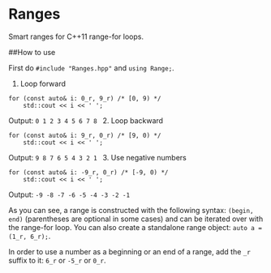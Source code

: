 # Ranges
Smart ranges for C++11 range-for loops.

##How to use

First do `#include "Ranges.hpp"` and `using Range;`.

 1. Loop forward
  
   ```
   for (const auto& i: 0_r, 9_r) /* [0, 9) */
       std::cout << i << ' ';
   ```
   
   Output: `0 1 2 3 4 5 6 7 8 `
 2. Loop backward

   ```
   for (const auto& i: 9_r, 0_r) /* [9, 0) */
       std::cout << i << ' ';
   ```
   
   Output: `9 8 7 6 5 4 3 2 1 `
 3. Use negative numbers
 
   ```
   for (const auto& i: -9_r, 0_r) /* [-9, 0) */
       std::cout << i << ' ';
   ```
   
   Output: `-9 -8 -7 -6 -5 -4 -3 -2 -1 `
   
   
As you can see, a range is constructed with the following syntax: `(begin, end)` (parentheses are optional in some cases) and can be iterated over with the range-for loop. You can also create a standalone range object: `auto a = (1_r, 6_r);`.

In order to use a number as a beginning or an end of a range, add the `_r` suffix to it: `6_r` or `-5_r` or `0_r`.
